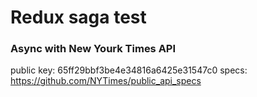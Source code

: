 # Redux saga test

### Async with New Yourk Times API
public key: 65ff29bbf3be4e34816a6425e31547c0
specs: https://github.com/NYTimes/public_api_specs